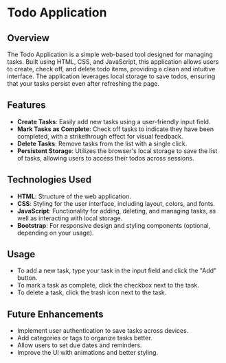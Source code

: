 
# Todo Application

## Overview
The Todo Application is a simple web-based tool designed for managing tasks. Built using HTML, CSS, and JavaScript, this application allows users to create, check off, and delete todo items, providing a clean and intuitive interface. The application leverages local storage to save todos, ensuring that your tasks persist even after refreshing the page.

## Features
- **Create Tasks**: Easily add new tasks using a user-friendly input field.
- **Mark Tasks as Complete**: Check off tasks to indicate they have been completed, with a strikethrough effect for visual feedback.
- **Delete Tasks**: Remove tasks from the list with a single click.
- **Persistent Storage**: Utilizes the browser's local storage to save the list of tasks, allowing users to access their todos across sessions.

## Technologies Used
- **HTML**: Structure of the web application.
- **CSS**: Styling for the user interface, including layout, colors, and fonts.
- **JavaScript**: Functionality for adding, deleting, and managing tasks, as well as interacting with local storage.
- **Bootstrap**: For responsive design and styling components (optional, depending on your usage).

## Usage
- To add a new task, type your task in the input field and click the "Add" button.
- To mark a task as complete, click the checkbox next to the task.
- To delete a task, click the trash icon next to the task.

## Future Enhancements
- Implement user authentication to save tasks across devices.
- Add categories or tags to organize tasks better.
- Allow users to set due dates and reminders.
- Improve the UI with animations and better styling.